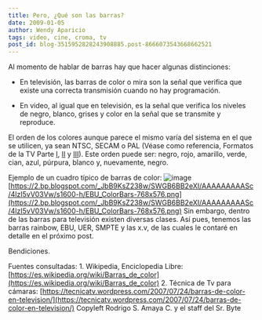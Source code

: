 ```yaml
---
title: Pero, ¿Qué son las barras?
date: 2009-01-05
author: Wendy Aparicio
tags: video, cine, croma, tv
post_id: blog-3515952828243908885.post-8666073543668662521
---
```


Al momento de hablar de barras hay que hacer algunas distinciones:

- En televisión, las barras de color o mira son la señal que verifica que existe una correcta transmisión cuando no hay programación.

- En video, al igual que en televisión, es la señal que verifica los niveles de negro, blanco, grises y color en la señal que se transmite y reproduce.

El orden de los colores aunque parece el mismo varía del sistema en el que se utilicen, ya sean NTSC, SECAM o PAL (Véase como referencia, Formatos de la TV Parte [I](https://http//www.srbyte.com/2008/09/formatos-de-la-tv-i-parte.html), [II](https://http//www.srbyte.com/2008/09/formatos-de-la-tv-parte-ii.html) y [III](https://http//www.srbyte.com/2008/10/formatos-de-la-tv-parte-iii_17.html)). Este orden puede ser: negro, rojo, amarillo, verde, cian, azul, púrpura, blanco y, nuevamente, negro.

Ejemplo de un cuadro típico de barras de color:
![image](https://1.bp.blogspot.com/_JbB9KsZ238w/SWGCLsgnZsI/AAAAAAAAASk/JQUuGOZaYLU/s320/EBU_ColorBars-768x576.png)  
[https://2.bp.blogspot.com/_JbB9KsZ238w/SWGB6BB2eXI/AAAAAAAAASc/4lzI5vV03Vw/s1600-h/EBU_ColorBars-768x576.png](https://2.bp.blogspot.com/_JbB9KsZ238w/SWGB6BB2eXI/AAAAAAAAASc/4lzI5vV03Vw/s1600-h/EBU_ColorBars-768x576.png)
Sin embargo, dentro de las barras para televisión existen diversas clases. Así pues, tenemos las barras rainbow, EBU, UER, SMPTE y las x.v, de las cuales le contaré en detalle en el próximo post.

Bendiciones.

Fuentes consultadas: 1. Wikipedia, Enciclopedia Libre: [https://es.wikipedia.org/wiki/Barras_de_color](https://es.wikipedia.org/wiki/Barras_de_color) 2. Técnica de Tv para cámaras: [https://tecnicatv.wordpress.com/2007/07/24/barras-de-color-en-television/](https://tecnicatv.wordpress.com/2007/07/24/barras-de-color-en-television/) Copyleft Rodrigo S. Amaya C. y el staff del Sr. Byte